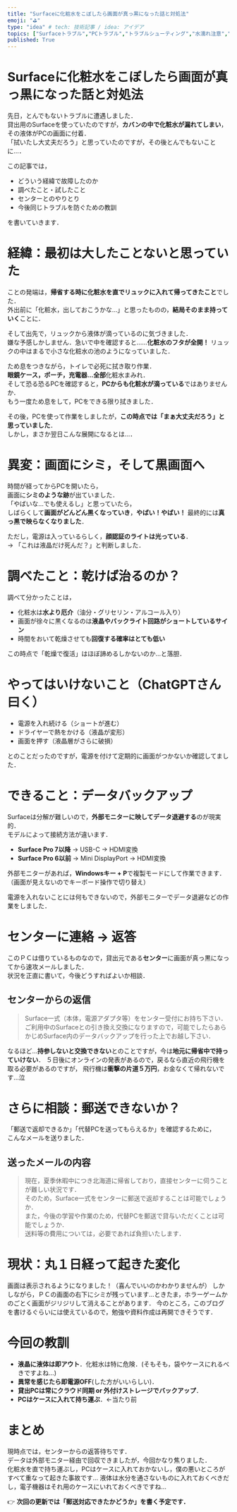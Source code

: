 ```yaml
---
title: "Surfaceに化粧水をこぼしたら画面が真っ黒になった話と対処法"
emoji: "⛳"
type: "idea" # tech: 技術記事 / idea: アイデア
topics: ["Surfaceトラブル","PCトラブル","トラブルシューティング","水濡れ注意","やらかし"]
published: True
---
```


# Surfaceに化粧水をこぼしたら画面が真っ黒になった話と対処法

先日，とんでもないトラブルに遭遇しました．  
貸出用のSurfaceを使っていたのですが，**カバンの中で化粧水が漏れてしまい**，その液体がPCの画面に付着．  
「拭いたし大丈夫だろう」と思っていたのですが，その後とんでもないことに…．

この記事では，

- どういう経緯で故障したのか
- 調べたこと・試したこと
- センターとのやりとり
- 今後同じトラブルを防ぐための教訓

を書いていきます．



# 経緯：最初は大したことないと思っていた

ことの発端は，**帰省する時に化粧水を直でリュックに入れて帰ってきたこと**でした．  
外出前に「化粧水，出しておこうかな…」と思ったものの，**結局そのまま持っていく**ことに．

そして出先で，リュックから液体が滴っているのに気づきました．  
嫌な予感しかしません．急いで中を確認すると……**化粧水のフタが全開！** 
リュックの中はまるで小さな化粧水の池のようになっていました．

ため息をつきながら，トイレで必死に拭き取り作業．  
**眼鏡ケース，ポーチ，充電器…全部**化粧水まみれ．  
そして恐る恐るPCを確認すると，**PCからも化粧水が滴っている**ではありませんか．  
もう一度ため息をして，PCをできる限り拭きました．

その後，PCを使って作業をしましたが，**この時点では「まぁ大丈夫だろう」と思っていました**．  
しかし，まさか翌日こんな展開になるとは…．
 

# 異変：画面にシミ，そして黒画面へ

時間が経ってからPCを開いたら，  
画面に**シミのような跡**が出ていました．  
「やばいな…でも使えるし」と思っていたら，  
しばらくして**画面がどんどん黒くなっていき**，**やばい！やばい！**
最終的には**真っ黒で映らなくなりました**．

ただし，電源は入っているらしく，**顔認証のライトは光っている**．  
→ 「これは液晶だけ死んだ？」と判断しました．



# 調べたこと：乾けば治るのか？

調べて分かったことは，

- 化粧水は**水より厄介**（油分・グリセリン・アルコール入り）
- 画面が徐々に黒くなるのは**液晶やバックライト回路がショートしているサイン**
- 時間をおいて乾燥させても**回復する確率はとても低い**

この時点で「乾燥で復活」はほぼ諦めるしかないのか...と落胆．



# やってはいけないこと（ChatGPTさん曰く）

- 電源を入れ続ける（ショートが進む）
- ドライヤーで熱をかける（液晶が変形）
- 画面を押す（液晶層がさらに破損）

とのことだったのですが，電源を付けて定期的に画面がつかないか確認してました．


# できること：データバックアップ

Surfaceは分解が難しいので，**外部モニターに映してデータ退避する**のが現実的．  
モデルによって接続方法が違います．

- **Surface Pro 7以降** → USB-C → HDMI変換
- **Surface Pro 6以前** → Mini DisplayPort → HDMI変換

外部モニターがあれば，**Windowsキー + P**で複製モードにして作業できます．  
（画面が見えないのでキーボード操作で切り替え）

電源を入れないことには何もできないので，外部モニターでデータ退避などの作業をしました．



# センターに連絡 → 返答

このＰＣは借りているものなので，貸出元である**センター**に画面が真っ黒になってから速攻メールしました．  
状況を正直に書いて，今後どうすればよいか相談．

## センターからの返信

> Surface一式（本体，電源アダプタ等）をセンター受付にお持ち下さい．  
> ご利用中のSurfaceとの引き換え交換になりますので，可能でしたらあらかじめSurface内のデータバックアップを行った上でお越し下さい．

なるほど…**持参しないと交換できない**とのことですが，今は**地元に帰省中で持っていけない**．
５日後にオンラインの発表があるので，戻るなら直近の飛行機を取る必要があるのですが，
飛行機は**衝撃の片道５万円**，お金なくて帰れないです...泣



# さらに相談：郵送できないか？

「郵送で返却できるか」「代替PCを送ってもらえるか」を確認するために，  
こんなメールを送りました．



## 送ったメールの内容

> 現在，夏季休暇中につき北海道に帰省しており，直接センターに伺うことが難しい状況です．  
> そのため，Surface一式をセンターに郵送で返却することは可能でしょうか．  
> また，今後の学習や作業のため，代替PCを郵送で貸与いただくことは可能でしょうか．  
> 送料等の費用については，必要であれば負担いたします．


# 現状：丸１日経って起きた変化

画面は表示されるようになりました！（喜んでいいのかわかりませんが）
しかしながら，ＰＣの画面の右下にシミが残っています...ときたま，ホラーゲームかのごとく画面がジリジリして消えることがあります．
今のところ，このブログを書けるぐらいには使えているので，勉強や資料作成は再開できそうです．



# 今回の教訓

- **液晶に液体は即アウト**．化粧水は特に危険．(そもそも，袋やケースにれるべきですよね...)
- **異常を感じたら即電源OFF**(した方がいいらしい)．
- **貸出PCは常にクラウド同期 or 外付けストレージでバックアップ**．
- **PCはケースに入れて持ち運ぶ**．←当たり前



# まとめ

現時点では，センターからの返答待ちです．  
データは外部モニター経由で回収できましたが，今回かなり焦りました．  
化粧水を直で持ち運ぶし，PCはケースに入れておかないし，僕の悪いところがすべて重なって起きた事故です...
液体は水分を通さないものに入れておくべきだし，電子機器はそれ用のケースにいれておくべきですね...



👉 **次回の更新では「郵送対応できたかどうか」を書く予定です．**
